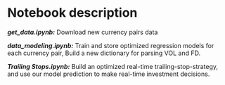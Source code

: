 # Notebook description

***get_data.ipynb:*** Download new currency pairs data 

***data_modeling.ipynb:*** Train and store optimized regression models for each currency pair, Build a new dictionary for parsing VOL and FD.

***Trailing Stops.ipynb:*** Build an optimized real-time trailing-stop-strategy, and use our model prediction to make real-time investment decisions.